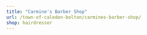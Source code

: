 ```yaml
---
title: "Carmine's Barber Shop"
url: /town-of-caledon-bolton/carmines-barber-shop/
shop: hairdresser
---
```

